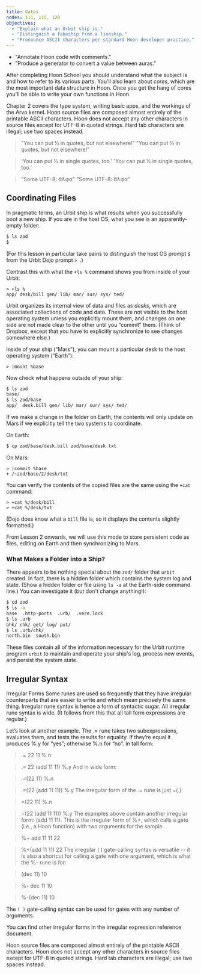 ```yaml
---
title: Gates
nodes: 111, 115, 120
objectives:
  - "Explain what an Urbit ship is."
  - "Distinguish a fakeship from a liveship."
  - "Pronounce ASCII characters per standard Hoon developer practice."
---
```



  - "Annotate Hoon code with comments."
  - "Produce a generator to convert a value between auras."

  After completing Hoon School you should understand what the subject is and how to refer to its various parts.  You'll also learn about _cores_, which are the most important data structure in Hoon.  Once you get the hang of cores you'll be able to write your own functions in Hoon.

Chapter 2 covers the type system, writing basic apps, and the workings of the Arvo kernel.
Hoon source files are composed almost entirely of the printable ASCII characters. Hoon does not accept any other characters in source files except for UTF-8 in quoted strings. Hard tab characters are illegal; use two spaces instead.

> "You can put ½ in quotes, but not elsewhere!"
"You can put ½ in quotes, but not elsewhere!"

> 'You can put ½ in single quotes, too.'
'You can put ½ in single quotes, too.'

> "Some UTF-8: ἄλφα"
"Some UTF-8: ἄλφα"


##  Coordinating Files

In pragmatic terms, an Urbit ship is what results when you successfully boot a new ship.  If you are in the host OS, what you see is an apparently-empty folder:

```sh
$ ls zod
$
```

(For this lesson in particular take pains to distinguish the host OS prompt `$ ` from the Urbit Dojo prompt `> `.)

Contrast this with what the `+ls %` command shows you from inside of your Urbit:

```hoon
> +ls %
app/ desk/bill gen/ lib/ mar/ sur/ sys/ ted/
```

Urbit organizes its internal view of data and files as _desks_, which are associated collections of code and data.  These are not visible to the host operating system unless you explicitly mount them, and changes on one side are not made clear to the other until you “commit” them.  (Think of Dropbox, except that you have to explicitly synchronize to see changes somewhere else.)

Inside of your ship (“Mars”), you can mount a particular desk to the host operating system (“Earth”):

```hoon
> |mount %base
```

Now check what happens outside of your ship:

```sh
$ ls zod
base/
$ ls zod/base
app/  desk.bill gen/ lib/ mar/ sur/ sys/ ted/
```

If we make a change in the folder on Earth, the contents will only update on Mars if we explicitly tell the two systems to coordinate.

On Earth:

```sh
$ cp zod/base/desk.bill zod/base/desk.txt
```

On Mars:

```hoon
> |commit %base
+ /~zod/base/2/desk/txt
```

You can verify the contents of the copied files are the same using the `+cat` command:

```hoon
> +cat %/desk/bill
> +cat %/desk/txt
```

(Dojo does know what a `bill` file is, so it displays the contents slightly formatted.)

From Lesson 2 onwards, we will use this mode to store persistent code as files, editing on Earth and then synchronizing to Mars.

### What Makes a Folder into a Ship?

There appears to be nothing special about the `zod/` folder that `urbit` created.  In fact, there is a hidden folder which contains the system log and state.  (Show a hidden folder or file using `ls -a` at the Earth-side command line.)  You can investigate it (but don't change anything!):

```sh
$ cd zod
$ ls -a
base  .http-ports  .urb/  .vere.lock
$ ls .urb
bhk/ chk/ get/ log/ put/
$ ls .urb/chk/
north.bin  south.bin
```

These files contain all of the information necessary for the Urbit runtime program `urbit` to maintain and operate your ship's log, process new events, and persist the system state.


##  Irregular Syntax

Irregular Forms
Some runes are used so frequently that they have irregular counterparts that are easier to write and which mean precisely the same thing. Irregular rune syntax is hence a form of syntactic sugar. All irregular rune syntax is wide. (It follows from this that all tall form expressions are regular.)

Let’s look at another example. The .= rune takes two subexpressions, evaluates them, and tests the results for equality. If they’re equal it produces %.y for “yes”; otherwise %.n for “no”. In tall form:

> .=  22  11
%.n

> .=  22
  (add 11 11)
%.y
And in wide form:

> .=(22 11)
%.n

> .=(22 (add 11 11))
%.y
The irregular form of the .= rune is just =( ):

> =(22 11)
%.n

> =(22 (add 11 11))
%.y
The examples above contain another irregular form: (add 11 11). This is the irregular form of %+, which calls a gate (i.e., a Hoon function) with two arguments for the sample.

> %+  add  11  11
22

> %+(add 11 11)
22
The irregular ( ) gate-calling syntax is versatile -- it is also a shortcut for calling a gate with one argument, which is what the %- rune is for:

> (dec 11)
10

> %-  dec  11
10

> %-(dec 11)
10

The `( )` gate-calling syntax can be used for gates with any number of arguments.

You can find other irregular forms in the irregular expression reference document.



Hoon source files are composed almost entirely of the printable ASCII characters. Hoon does not accept any other characters in source files except for UTF-8 in quoted strings. Hard tab characters are illegal; use two spaces instead.
